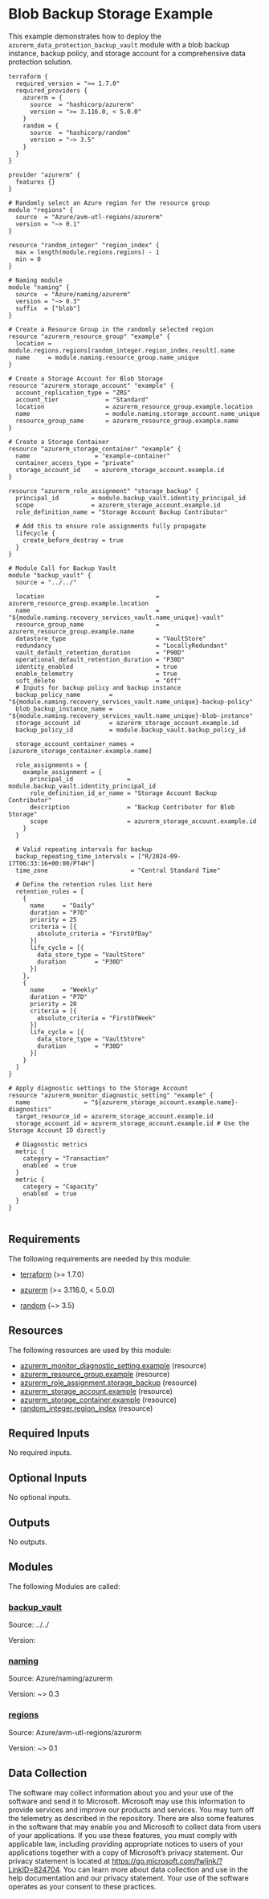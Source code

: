 <!-- BEGIN_TF_DOCS -->
# Blob Backup Storage Example

This example demonstrates how to deploy the `azurerm_data_protection_backup_vault` module with a blob backup instance, backup policy, and storage account for a comprehensive data protection solution.

```hcl
terraform {
  required_version = ">= 1.7.0"
  required_providers {
    azurerm = {
      source  = "hashicorp/azurerm"
      version = ">= 3.116.0, < 5.0.0"
    }
    random = {
      source  = "hashicorp/random"
      version = "~> 3.5"
    }
  }
}

provider "azurerm" {
  features {}
}

# Randomly select an Azure region for the resource group
module "regions" {
  source  = "Azure/avm-utl-regions/azurerm"
  version = "~> 0.1"
}

resource "random_integer" "region_index" {
  max = length(module.regions.regions) - 1
  min = 0
}

# Naming module
module "naming" {
  source  = "Azure/naming/azurerm"
  version = "~> 0.3"
  suffix  = ["blob"]
}

# Create a Resource Group in the randomly selected region
resource "azurerm_resource_group" "example" {
  location = module.regions.regions[random_integer.region_index.result].name
  name     = module.naming.resource_group.name_unique
}

# Create a Storage Account for Blob Storage
resource "azurerm_storage_account" "example" {
  account_replication_type = "ZRS"
  account_tier             = "Standard"
  location                 = azurerm_resource_group.example.location
  name                     = module.naming.storage_account.name_unique
  resource_group_name      = azurerm_resource_group.example.name
}

# Create a Storage Container
resource "azurerm_storage_container" "example" {
  name                  = "example-container"
  container_access_type = "private"
  storage_account_id    = azurerm_storage_account.example.id
}

resource "azurerm_role_assignment" "storage_backup" {
  principal_id         = module.backup_vault.identity_principal_id
  scope                = azurerm_storage_account.example.id
  role_definition_name = "Storage Account Backup Contributor"

  # Add this to ensure role assignments fully propagate
  lifecycle {
    create_before_destroy = true
  }
}

# Module Call for Backup Vault
module "backup_vault" {
  source = "../../"

  location                               = azurerm_resource_group.example.location
  name                                   = "${module.naming.recovery_services_vault.name_unique}-vault"
  resource_group_name                    = azurerm_resource_group.example.name
  datastore_type                         = "VaultStore"
  redundancy                             = "LocallyRedundant"
  vault_default_retention_duration       = "P90D"
  operational_default_retention_duration = "P30D"
  identity_enabled                       = true
  enable_telemetry                       = true
  soft_delete                            = "Off"
  # Inputs for backup policy and backup instance
  backup_policy_name        = "${module.naming.recovery_services_vault.name_unique}-backup-policy"
  blob_backup_instance_name = "${module.naming.recovery_services_vault.name_unique}-blob-instance"
  storage_account_id        = azurerm_storage_account.example.id
  backup_policy_id          = module.backup_vault.backup_policy_id

  storage_account_container_names = [azurerm_storage_container.example.name]

  role_assignments = {
    example_assignment = {
      principal_id               = module.backup_vault.identity_principal_id
      role_definition_id_or_name = "Storage Account Backup Contributor"
      description                = "Backup Contributor for Blob Storage"
      scope                      = azurerm_storage_account.example.id
    }
  }

  # Valid repeating intervals for backup
  backup_repeating_time_intervals = ["R/2024-09-17T06:33:16+00:00/PT4H"]
  time_zone                       = "Central Standard Time"

  # Define the retention rules list here
  retention_rules = [
    {
      name     = "Daily"
      duration = "P7D"
      priority = 25
      criteria = [{
        absolute_criteria = "FirstOfDay"
      }]
      life_cycle = [{
        data_store_type = "VaultStore"
        duration        = "P30D"
      }]
    },
    {
      name     = "Weekly"
      duration = "P7D"
      priority = 20
      criteria = [{
        absolute_criteria = "FirstOfWeek"
      }]
      life_cycle = [{
        data_store_type = "VaultStore"
        duration        = "P30D"
      }]
    }
  ]
}

# Apply diagnostic settings to the Storage Account
resource "azurerm_monitor_diagnostic_setting" "example" {
  name               = "${azurerm_storage_account.example.name}-diagnostics"
  target_resource_id = azurerm_storage_account.example.id
  storage_account_id = azurerm_storage_account.example.id # Use the Storage Account ID directly

  # Diagnostic metrics
  metric {
    category = "Transaction"
    enabled  = true
  }
  metric {
    category = "Capacity"
    enabled  = true
  }
}


```

<!-- markdownlint-disable MD033 -->
## Requirements

The following requirements are needed by this module:

- <a name="requirement_terraform"></a> [terraform](#requirement\_terraform) (>= 1.7.0)

- <a name="requirement_azurerm"></a> [azurerm](#requirement\_azurerm) (>= 3.116.0, < 5.0.0)

- <a name="requirement_random"></a> [random](#requirement\_random) (~> 3.5)

## Resources

The following resources are used by this module:

- [azurerm_monitor_diagnostic_setting.example](https://registry.terraform.io/providers/hashicorp/azurerm/latest/docs/resources/monitor_diagnostic_setting) (resource)
- [azurerm_resource_group.example](https://registry.terraform.io/providers/hashicorp/azurerm/latest/docs/resources/resource_group) (resource)
- [azurerm_role_assignment.storage_backup](https://registry.terraform.io/providers/hashicorp/azurerm/latest/docs/resources/role_assignment) (resource)
- [azurerm_storage_account.example](https://registry.terraform.io/providers/hashicorp/azurerm/latest/docs/resources/storage_account) (resource)
- [azurerm_storage_container.example](https://registry.terraform.io/providers/hashicorp/azurerm/latest/docs/resources/storage_container) (resource)
- [random_integer.region_index](https://registry.terraform.io/providers/hashicorp/random/latest/docs/resources/integer) (resource)

<!-- markdownlint-disable MD013 -->
## Required Inputs

No required inputs.

## Optional Inputs

No optional inputs.

## Outputs

No outputs.

## Modules

The following Modules are called:

### <a name="module_backup_vault"></a> [backup\_vault](#module\_backup\_vault)

Source: ../../

Version:

### <a name="module_naming"></a> [naming](#module\_naming)

Source: Azure/naming/azurerm

Version: ~> 0.3

### <a name="module_regions"></a> [regions](#module\_regions)

Source: Azure/avm-utl-regions/azurerm

Version: ~> 0.1

<!-- markdownlint-disable-next-line MD041 -->
## Data Collection

The software may collect information about you and your use of the software and send it to Microsoft. Microsoft may use this information to provide services and improve our products and services. You may turn off the telemetry as described in the repository. There are also some features in the software that may enable you and Microsoft to collect data from users of your applications. If you use these features, you must comply with applicable law, including providing appropriate notices to users of your applications together with a copy of Microsoft’s privacy statement. Our privacy statement is located at <https://go.microsoft.com/fwlink/?LinkID=824704>. You can learn more about data collection and use in the help documentation and our privacy statement. Your use of the software operates as your consent to these practices.
<!-- END_TF_DOCS -->